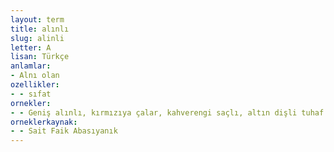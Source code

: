 ```yaml
---
layout: term
title: alınlı
slug: alinli
letter: A
lisan: Türkçe
anlamlar:
- Alnı olan
ozellikler:
- - sıfat
ornekler:
- - Geniş alınlı, kırmızıya çalar, kahverengi saçlı, altın dişli tuhaf bir delikanlı gülümsedi.
orneklerkaynak:
- - Sait Faik Abasıyanık
---
```

